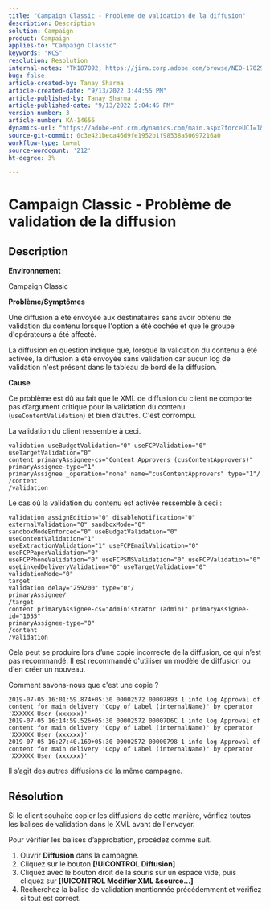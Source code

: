 ```yaml
---
title: "Campaign Classic - Problème de validation de la diffusion"
description: Description
solution: Campaign
product: Campaign
applies-to: "Campaign Classic"
keywords: "KCS"
resolution: Resolution
internal-notes: "TK187092, https://jira.corp.adobe.com/browse/NEO-17029"
bug: false
article-created-by: Tanay Sharma .
article-created-date: "9/13/2022 3:44:55 PM"
article-published-by: Tanay Sharma .
article-published-date: "9/13/2022 5:04:45 PM"
version-number: 3
article-number: KA-14656
dynamics-url: "https://adobe-ent.crm.dynamics.com/main.aspx?forceUCI=1&pagetype=entityrecord&etn=knowledgearticle&id=abbbd300-7b33-ed11-9db1-002248086735"
source-git-commit: 0c3e421beca46d9fe1952b1f98538a50697216a0
workflow-type: tm+mt
source-wordcount: '212'
ht-degree: 3%

---
```


# Campaign Classic - Problème de validation de la diffusion

## Description


<b>Environnement</b>

Campaign Classic



<b>Problème/Symptômes</b>

Une diffusion a été envoyée aux destinataires sans avoir obtenu de validation du contenu lorsque l&#39;option a été cochée et que le groupe d&#39;opérateurs a été affecté.

La diffusion en question indique que, lorsque la validation du contenu a été activée, la diffusion a été envoyée sans validation car aucun log de validation n&#39;est présent dans le tableau de bord de la diffusion.



<b>Cause</b>

Ce problème est dû au fait que le XML de diffusion du client ne comporte pas d’argument critique pour la validation du contenu (`useContentValidation`) et bien d’autres. C&#39;est corrompu.

La validation du client ressemble à ceci.




```
validation useBudgetValidation="0" useFCPValidation="0" useTargetValidation="0"
content primaryAssignee-cs="Content Approvers (cusContentApprovers)" primaryAssignee-type="1"
primaryAssignee _operation="none" name="cusContentApprovers" type="1"/
/content
/validation
```




Le cas où la validation du contenu est activée ressemble à ceci :




```
validation assignEdition="0" disableNotification="0" externalValidation="0" sandboxMode="0"
sandboxModeEnforced="0" useBudgetValidation="0" useContentValidation="1"
useExtractionValidation="1" useFCPEmailValidation="0" useFCPPaperValidation="0"
useFCPPhoneValidation="0" useFCPSMSValidation="0" useFCPValidation="0"
useLinkedDeliveryValidation="0" useTargetValidation="0" validationMode="0"
target
validation delay="259200" type="0"/
primaryAssignee/
/target
content primaryAssignee-cs="Administrator (admin)" primaryAssignee-id="1055"
primaryAssignee-type="0"
/content
/validation
```




Cela peut se produire lors d’une copie incorrecte de la diffusion, ce qui n’est pas recommandé. Il est recommandé d&#39;utiliser un modèle de diffusion ou d&#39;en créer un nouveau.

Comment savons-nous que c&#39;est une copie ?




```
2019-07-05 16:01:59.874+05:30 00002572 00007893 1 info log Approval of content for main delivery 'Copy of Label (internalName)' by operator 'XXXXXX User (xxxxxx)'
2019-07-05 16:14:59.526+05:30 00002572 00007D6C 1 info log Approval of content for main delivery 'Copy of Label (internalName)' by operator 'XXXXXX User (xxxxxx)'
2019-07-05 16:27:40.169+05:30 00002572 00000798 1 info log Approval of content for main delivery 'Copy of Label (internalName)' by operator 'XXXXXX User (xxxxxx)'
```




Il s’agit des autres diffusions de la même campagne.


## Résolution


Si le client souhaite copier les diffusions de cette manière, vérifiez toutes les balises de validation dans le XML avant de l&#39;envoyer.

Pour vérifier les balises d’approbation, procédez comme suit.

1. Ouvrir <b>Diffusion</b> dans la campagne.
2. Cliquez sur le bouton <b>[!UICONTROL Diffusion]</b> .
3. Cliquez avec le bouton droit de la souris sur un espace vide, puis cliquez sur <b>[!UICONTROL Modifier XML &amp;source...]</b>
4. Recherchez la balise de validation mentionnée précédemment et vérifiez si tout est correct.



